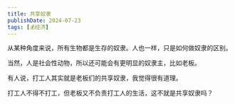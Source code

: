 ```yaml
---
title: 共享奴隶
publishDate: 2024-07-23
tags: [💰经济]
---
```


从某种角度来说，所有生物都是生存的奴隶。人也一样，只是如何做奴隶的区别。

当然，人是社会性动物，所以还可能会有更明显的奴隶主，比如老板。

有人说，打工人其实就是老板们的共享奴隶，我觉得很有道理。

打工人不得不打工，但老板又不负责打工人的生活，这不就是共享奴隶吗？
